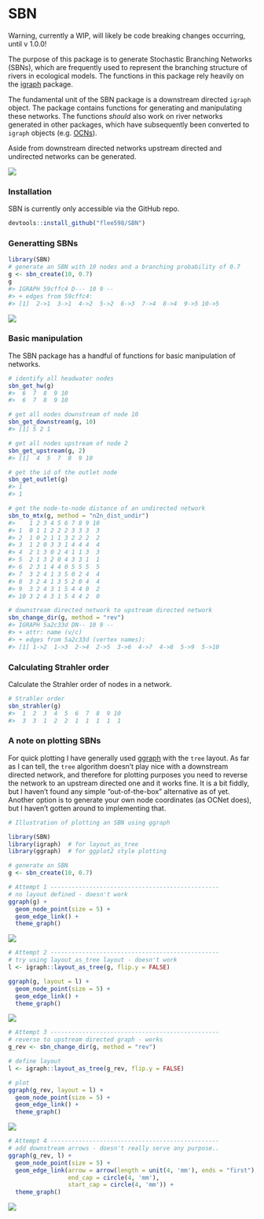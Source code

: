 
# SBN

<!-- badges: start -->
<!-- badges: end -->

Warning, currently a WIP, will likely be code breaking changes
occurring, until v 1.0.0!

The purpose of this package is to generate Stochastic Branching Networks
(SBNs), which are frequently used to represent the branching structure
of rivers in ecological models. The functions in this package rely
heavily on the [igraph](https://igraph.org/r/) package.

The fundamental unit of the SBN package is a downstream directed
`igraph` object. The package contains functions for generating and
manipulating these networks. The functions *should* also work on river
networks generated in other packages, which have subsequently been
converted to `igraph` objects
(e.g. [OCNs](https://cran.r-project.org/web/packages/OCNet/vignettes/OCNet.html)).

Aside from downstream directed networks upstream directed and undirected
networks can be generated.

![](man/figures/unnamed-chunk-2-1.png)<!-- -->

### Installation

SBN is currently only accessible via the GitHub repo.

``` r
devtools::install_github("flee598/SBN")
```

### Generatting SBNs

``` r
library(SBN)
# generate an SBN with 10 nodes and a branching probability of 0.7
g <- sbn_create(10, 0.7)
g
#> IGRAPH 59cffc4 D--- 10 9 -- 
#> + edges from 59cffc4:
#> [1]  2->1  3->1  4->2  5->2  6->3  7->4  8->4  9->5 10->5
```

![](man/figures/unnamed-chunk-5-1.png)<!-- -->

### Basic manipulation

The SBN package has a handful of functions for basic manipulation of
networks.

``` r
# identify all headwater nodes
sbn_get_hw(g)
#>  6  7  8  9 10 
#>  6  7  8  9 10

# get all nodes downstream of node 10
sbn_get_downstream(g, 10)
#> [1] 5 2 1

# get all nodes upstream of node 2
sbn_get_upstream(g, 2)
#> [1]  4  5  7  8  9 10

# get the id of the outlet node
sbn_get_outlet(g)
#> 1 
#> 1

# get the node-to-node distance of an undirected network
sbn_to_mtx(g, method = "n2n_dist_undir")
#>    1 2 3 4 5 6 7 8 9 10
#> 1  0 1 1 2 2 2 3 3 3  3
#> 2  1 0 2 1 1 3 2 2 2  2
#> 3  1 2 0 3 3 1 4 4 4  4
#> 4  2 1 3 0 2 4 1 1 3  3
#> 5  2 1 3 2 0 4 3 3 1  1
#> 6  2 3 1 4 4 0 5 5 5  5
#> 7  3 2 4 1 3 5 0 2 4  4
#> 8  3 2 4 1 3 5 2 0 4  4
#> 9  3 2 4 3 1 5 4 4 0  2
#> 10 3 2 4 3 1 5 4 4 2  0

# downstream directed network to upstream directed network
sbn_change_dir(g, method = "rev")
#> IGRAPH 5a2c33d DN-- 10 9 -- 
#> + attr: name (v/c)
#> + edges from 5a2c33d (vertex names):
#> [1] 1->2  1->3  2->4  2->5  3->6  4->7  4->8  5->9  5->10
```

### Calculating Strahler order

Calculate the Strahler order of nodes in a network.

``` r
# Strahler order
sbn_strahler(g)
#>  1  2  3  4  5  6  7  8  9 10 
#>  3  3  1  2  2  1  1  1  1  1
```

### A note on plotting SBNs

For quick plotting I have generally used
[ggraph](https://www.data-imaginist.com/2017/ggraph-introduction-layouts/)
with the `tree` layout. As far as I can tell, the `tree` algorithm
doesn’t play nice with a downstream directed network, and therefore for
plotting purposes you need to reverse the network to an upstream
directed one and it works fine. It is a bit fiddly, but I haven’t found
any simple “out-of-the-box” alternative as of yet. Another option is to
generate your own node coordinates (as OCNet does), but I haven’t gotten
around to implementing that.

``` r
# Illustration of plotting an SBN using ggraph

library(SBN)
library(igraph)  # for layout_as_tree
library(ggraph)  # for ggplot2 style plotting

# generate an SBN
g <- sbn_create(10, 0.7)

# Attempt 1 ------------------------------------------------
# no layout defined - doesn't work
ggraph(g) +
  geom_node_point(size = 5) +
  geom_edge_link() +
  theme_graph()
```

![](man/figures/unnamed-chunk-8-1.png)<!-- -->

``` r
# Attempt 2 ------------------------------------------------
# try using layout_as_tree layout - doesn't work
l <- igraph::layout_as_tree(g, flip.y = FALSE)

ggraph(g, layout = l) +
  geom_node_point(size = 5) +
  geom_edge_link() +
  theme_graph()
```

![](man/figures/unnamed-chunk-8-2.png)<!-- -->

``` r
# Attempt 3 ------------------------------------------------
# reverse to upstream directed graph - works
g_rev <- sbn_change_dir(g, method = "rev")

# define layout
l <- igraph::layout_as_tree(g_rev, flip.y = FALSE)

# plot
ggraph(g_rev, layout = l) +
  geom_node_point(size = 5) +
  geom_edge_link() +
  theme_graph()
```

![](man/figures/unnamed-chunk-8-3.png)<!-- -->

``` r
# Attempt 4 ------------------------------------------------
# add downstream arrows - doesn't really serve any purpose..
ggraph(g_rev, l) +
  geom_node_point(size = 5) +
  geom_edge_link(arrow = arrow(length = unit(4, 'mm'), ends = "first"),
                 end_cap = circle(4, 'mm'),
                 start_cap = circle(4, 'mm')) +
  theme_graph()
```

![](man/figures/unnamed-chunk-8-4.png)<!-- -->
